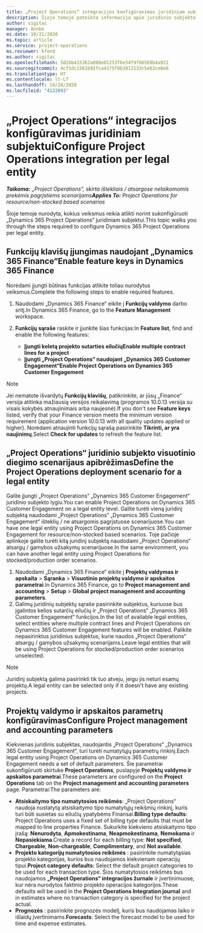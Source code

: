 ```yaml
---
title: „Project Operations“ integracijos konfigūravimas juridiniam subjektui
description: Šioje temoje pateikta informacija apie juridinio subjekto integracijos nustatymą naudojant „Project Operations“.
author: sigitac
manager: Annbe
ms.date: 10/21/2020
ms.topic: article
ms.service: project-operations
ms.reviewer: kfend
ms.author: sigitac
ms.openlocfilehash: 5d2bb415362a088e01253fbe54f9f06569b4a921
ms.sourcegitcommit: 4cf1dc1561b92fca4175f0b3813133c5e63ce8e6
ms.translationtype: HT
ms.contentlocale: lt-LT
ms.lasthandoff: 10/28/2020
ms.locfileid: "4122893"
---
```

# <a name="configure-project-operations-integration-per-legal-entity"></a><span data-ttu-id="ddd2d-103">„Project Operations“ integracijos konfigūravimas juridiniam subjektui</span><span class="sxs-lookup"><span data-stu-id="ddd2d-103">Configure Project Operations integration per legal entity</span></span> 

<span data-ttu-id="ddd2d-104">_**Taikoma:** „Project Operations“, skirta ištekliais / atsargose nelaikomomis prekėmis pagrįstiems scenarijams_</span><span class="sxs-lookup"><span data-stu-id="ddd2d-104">_**Applies To:** Project Operations for resource/non-stocked based scenarios_</span></span>

<span data-ttu-id="ddd2d-105">Šioje temoje nurodyta, kokius veiksmus reikia atlikti norint sukonfigūruoti „Dynamics 365 Project Operations“ juridiniam subjektui.</span><span class="sxs-lookup"><span data-stu-id="ddd2d-105">This topic walks you through the steps required to configure Dynamics 365 Project Operations per legal entity.</span></span>

## <a name="enable-feature-keys-in-dynamics-365-finance"></a><span data-ttu-id="ddd2d-106">Funkcijų klavišų įjungimas naudojant „Dynamics 365 Finance“</span><span class="sxs-lookup"><span data-stu-id="ddd2d-106">Enable feature keys in Dynamics 365 Finance</span></span>

<span data-ttu-id="ddd2d-107">Norėdami įjungti būtinas funkcijas atlikite toliau nurodytus veiksmus.</span><span class="sxs-lookup"><span data-stu-id="ddd2d-107">Complete the following steps to enable required features.</span></span>

1. <span data-ttu-id="ddd2d-108">Naudodami „Dynamics 365 Finance“ eikite į **Funkcijų valdymo** darbo sritį.</span><span class="sxs-lookup"><span data-stu-id="ddd2d-108">In Dynamics 365 Finance, go to the **Feature Management** workspace.</span></span>
2. <span data-ttu-id="ddd2d-109">**Funkcijų sąraše** raskite ir įjunkite šias funkcijas:</span><span class="sxs-lookup"><span data-stu-id="ddd2d-109">In **Feature list**, find and enable the following features:</span></span>
  
    - <span data-ttu-id="ddd2d-110">**Įjungti keletą projekto sutarties eilučių**</span><span class="sxs-lookup"><span data-stu-id="ddd2d-110">**Enable multiple contract lines for a project**</span></span>
    - <span data-ttu-id="ddd2d-111">**Įjungti „Project Operations“ naudojant „Dynamics 365 Customer Engagement“**</span><span class="sxs-lookup"><span data-stu-id="ddd2d-111">**Enable Project Operations on Dynamics 365 Customer Engagement**</span></span>

> [!NOTE]
> <span data-ttu-id="ddd2d-112">Jei nematote išvardytų **Funkcijų klavišų**, patikrinkite, ar jūsų „Finance“ versija atitinka mažiausią versijos reikalavimą (programos 10.0.13 versija su visais kokybės atnaujinimais arba naujesnė).</span><span class="sxs-lookup"><span data-stu-id="ddd2d-112">If you don't see **Feature keys** listed, verify that your Finance version meets the minimum version requirement (application version 10.0.13 with all quality updates applied or higher).</span></span> <span data-ttu-id="ddd2d-113">Norėdami atnaujinti funkcijų sąrašą pasirinkite **Tikrinti, ar yra naujinimų**.</span><span class="sxs-lookup"><span data-stu-id="ddd2d-113">Select **Check for updates** to refresh the feature list.</span></span>

## <a name="define-the-project-operations-deployment-scenario-for-a-legal-entity"></a><span data-ttu-id="ddd2d-114">„Project Operations“ juridinio subjekto visuotinio diegimo scenarijaus apibrėžimas</span><span class="sxs-lookup"><span data-stu-id="ddd2d-114">Define the Project Operations deployment scenario for a legal entity</span></span>

<span data-ttu-id="ddd2d-115">Galite įjungti „Project Operations“ „Dynamics 365 Customer Engagement“ juridinio subjekto lygiu.</span><span class="sxs-lookup"><span data-stu-id="ddd2d-115">You can enable Project Operations on Dynamics 365 Customer Engagement on a legal entity level.</span></span> <span data-ttu-id="ddd2d-116">Galite turėti vieną juridinį subjektą naudodami „Project Operations“ „Dynamics 365 Customer Engagement“ išteklių / ne atsargomis pagrįstuose scenarijuose.</span><span class="sxs-lookup"><span data-stu-id="ddd2d-116">You can have one legal entity using Project Operations on Dynamics 365 Customer Engagement for resource/non-stocked based scenarios.</span></span> <span data-ttu-id="ddd2d-117">Toje pačioje aplinkoje galite turėti kitą juridinį subjektą naudodami „Project Operations“ atsargų / gamybos užsakymų scenarijuose.</span><span class="sxs-lookup"><span data-stu-id="ddd2d-117">In the same environment, you can have another legal entity using Project Operations for stocked/production order scenarios.</span></span>

1. <span data-ttu-id="ddd2d-118">Naudodami „Dynamics 365 Finance“ eikite į **Projektų valdymas ir apskaita** > **Sąranka** > **Visuotinio projektų valdymo ir apskaitos parametrai**.</span><span class="sxs-lookup"><span data-stu-id="ddd2d-118">In Dynamics 365 Finance, go to **Project management and accounting** > **Setup** > **Global project management and accounting parameters**.</span></span>
2. <span data-ttu-id="ddd2d-119">Galimų juridinių subjektų sąraše pasirinkite subjektus, kuriuose bus įgalintos kelios sutarčių eilučių ir „Project Operations“ „Dynamics 365 Customer Engagement“ funkcijos.</span><span class="sxs-lookup"><span data-stu-id="ddd2d-119">In the list of available legal entities, select entities where multiple contract lines and Project Operations on Dynamics 365 Customer Engagement features will be enabled.</span></span> <span data-ttu-id="ddd2d-120">Palikite nepasirinktus juridinius subjektus, kurie naudos „Project Operations“ atsargų / gamybos užsakymų scenarijams.</span><span class="sxs-lookup"><span data-stu-id="ddd2d-120">Leave legal entities that will be using Project Operations for stocked/production order scenarios unselected.</span></span>

> [!NOTE]
> <span data-ttu-id="ddd2d-121">Juridinį subjektą galima pasirinkti tik tuo atveju, jeigu jis neturi esamų projektų.</span><span class="sxs-lookup"><span data-stu-id="ddd2d-121">A legal entity can be selected only if it doesn't have any existing projects.</span></span>

## <a name="configure-project-management-and-accounting-parameters"></a><span data-ttu-id="ddd2d-122">Projektų valdymo ir apskaitos parametrų konfigūravimas</span><span class="sxs-lookup"><span data-stu-id="ddd2d-122">Configure Project management and accounting parameters</span></span>

<span data-ttu-id="ddd2d-123">Kiekvienas juridinis subjektas, naudojantis „Project Operations“ „Dynamics 365 Customer Engagement“, turi turėti numatytųjų parametrų rinkinį.</span><span class="sxs-lookup"><span data-stu-id="ddd2d-123">Each legal entity using Project Operations on Dynamics 365 Customer Engagement needs a set of default parameters.</span></span> <span data-ttu-id="ddd2d-124">Šie parametrai sukonfigūruoti skirtuke **Project Operations**, puslapyje **Projektų valdymo ir apskaitos parametrai**.</span><span class="sxs-lookup"><span data-stu-id="ddd2d-124">These parameters are configured on the **Project Operations** tab on the **Project management and accounting parameters** page.</span></span> <span data-ttu-id="ddd2d-125">Parametrai:</span><span class="sxs-lookup"><span data-stu-id="ddd2d-125">The parameters are:</span></span>

  - <span data-ttu-id="ddd2d-126">**Atsiskaitymo tipo numatytosios reikšmės**: „Project Operations“ naudoja nustatytą atsiskaitymo tipo numatytųjų reikšmių rinkinį, kuris turi būti susietas su eilučių ypatybėms Finansai.</span><span class="sxs-lookup"><span data-stu-id="ddd2d-126">**Billing type defaults**: Project Operations uses a fixed set of billing type defaults that must be mapped to line properties Finance.</span></span> <span data-ttu-id="ddd2d-127">Sukurkite kiekvieno atsiskaitymo tipo įrašą: **Nenurodyta**, **Apmokestinama**, **Neapmokestinama**, **Nemokama** ir **Nepasiekiama**.</span><span class="sxs-lookup"><span data-stu-id="ddd2d-127">Create a record for each billing type: **Not specified**, **Chargeable**, **Non-chargeable**, **Complimentary**, and **Not available**.</span></span>
  - <span data-ttu-id="ddd2d-128">**Projekto kategorijų numatytosios reikšmės** : pasirinkite numatytąsias projekto kategorijas, kurios bus naudojamos kiekvienam operacijų tipui.</span><span class="sxs-lookup"><span data-stu-id="ddd2d-128">**Project category defaults**: Select the default project categories to be used for each transaction type.</span></span> <span data-ttu-id="ddd2d-129">Šios numatytosios reikšmės bus naudojamos **„Project Operations“ integracijos žurnale** ir įvertinimuose, kur nėra nurodytos faktinio projekto operacijos kategorijos.</span><span class="sxs-lookup"><span data-stu-id="ddd2d-129">These defaults will be used in the **Project Operations Integration journal** and in estimates where no transaction category is specified for the project actual.</span></span>
  - <span data-ttu-id="ddd2d-130">**Prognozės** : pasirinkite prognozės modelį, kuris bus naudojamas laiko ir išlaidų įvertinimams.</span><span class="sxs-lookup"><span data-stu-id="ddd2d-130">**Forecasts**: Select the forecast model to be used for time and expense estimates.</span></span>
